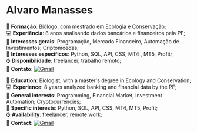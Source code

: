 # Alvaro Manasses


:brain: **Formação**: Biólogo, com mestrado em Ecologia e Conservação;<br>
:computer: **Experiência**: 8 anos analisando dados bancários e financeiros pela PF;<br>
:compass: **Interesses gerais**: Programação, Mercado Financeiro, Automação de Investimentos; Criptomoedas;<br>
:mag_right: **Interesses específicos**: Python, SQL, API, CSS, MT4 , MT5, Profit; <br>
:watch: **Disponibilidade**: freelancer, trabalho remoto; <br>
:memo: **Contato**: [![Gmail](https://img.shields.io/badge/Gmail-333333?style=for-the-badge&logo=gmail&logoColor=red)](mailto:alvaromlsilva@gmail.com)

:brain: **Education**: Biologist, with a master's degree in Ecology and Conservation;<br>
:computer: **Experience**: 8 years analyzed banking and financial data by the PF;<br>
:compass: **General interests**: Programming, Financial Market, Investment Automation; Cryptocurrencies;<br>
:mag_right: **Specific interests**: Python, SQL, API, CSS, MT4, MT5, Profit; <br>
:watch: **Availability**: freelancer, remote work; <br>
:memo: **Contact**: [![Gmail](https://img.shields.io/badge/Gmail-333333?style=for-the-badge&logo=gmail&logoColor=red)](mailto:alvaromlsilva@gmail.com)
